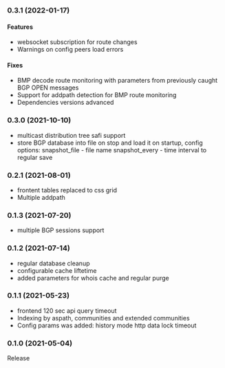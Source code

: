 ### 0.3.1 (2022-01-17)

#### Features
* websocket subscription for route changes
* Warnings on config peers load errors

#### Fixes
* BMP decode route monitoring with parameters from previously caught BGP OPEN messages
* Support for addpath detection for BMP route monitoring
* Dependencies versions advanced

### 0.3.0 (2021-10-10)

* multicast distribution tree safi support
* store BGP database into file on stop and load it on startup, config options:
   snapshot_file - file name
   snapshot_every - time interval to regular save

### 0.2.1 (2021-08-01)

* frontent tables replaced to css grid
* Multiple addpath 

### 0.1.3 (2021-07-20)

* multiple BGP sessions support

### 0.1.2 (2021-07-14)

* regular database cleanup
* configurable cache liftetime
* added parameters for whois cache and regular purge

### 0.1.1 (2021-05-23)

* frontend 120 sec api query timeout
* Indexing by aspath, communities and extended communities
* Config params was added:
 history mode
 http data lock timeout


### 0.1.0 (2021-05-04)

Release


